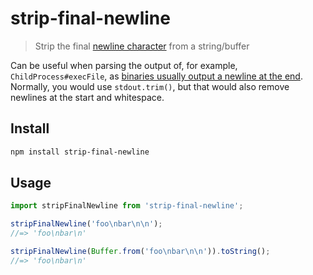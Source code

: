 # strip-final-newline

> Strip the final [newline character](https://en.wikipedia.org/wiki/Newline) from a string/buffer

Can be useful when parsing the output of, for example, `ChildProcess#execFile`, as [binaries usually output a newline at the end](https://stackoverflow.com/questions/729692/why-should-text-files-end-with-a-newline). Normally, you would use `stdout.trim()`, but that would also remove newlines at the start and whitespace.

## Install

```sh
npm install strip-final-newline
```

## Usage

```js
import stripFinalNewline from 'strip-final-newline';

stripFinalNewline('foo\nbar\n\n');
//=> 'foo\nbar\n'

stripFinalNewline(Buffer.from('foo\nbar\n\n')).toString();
//=> 'foo\nbar\n'
```
